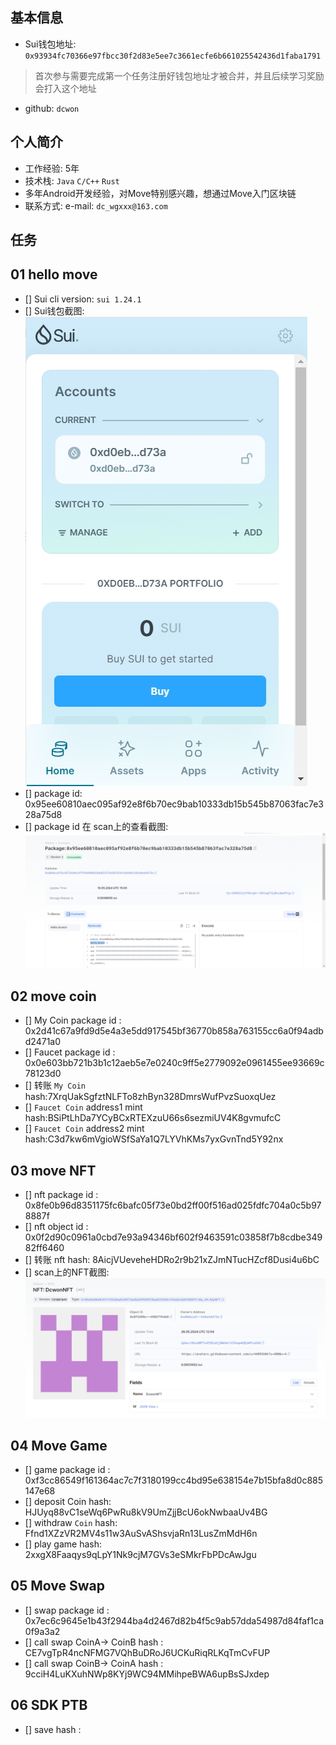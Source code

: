 ## 基本信息
- Sui钱包地址: `0x93934fc70366e97fbcc30f2d83e5ee7c3661ecfe6b661025542436d1faba1791`
> 首次参与需要完成第一个任务注册好钱包地址才被合并，并且后续学习奖励会打入这个地址
- github: `dcwon`

## 个人简介
- 工作经验: 5年
- 技术栈: `Java` `C/C++` `Rust`
- 多年Android开发经验，对Move特别感兴趣，想通过Move入门区块链
- 联系方式: e-mail: `dc_wgxxx@163.com` 

## 任务

##   01 hello move  
- [] Sui cli version: `sui 1.24.1`
- [] Sui钱包截图: ![Sui钱包截图](images/sui_wallet.png)
- [] package id: 0x95ee60810aec095af92e8f6b70ec9bab10333db15b545b87063fac7e328a75d8
- [] package id 在 scan上的查看截图:![Scan截图](images/package_id.png)

##   02 move coin
- [] My Coin package id : 0x2d41c67a9fd9d5e4a3e5dd917545bf36770b858a763155cc6a0f94adbd2471a0
- [] Faucet package id : 0x0e603bb721b3b1c12aeb5e7e0240c9ff5e2779092e0961455ee93669c78123d0
- [] 转账 `My Coin` hash:7XrqUakSgfztNLFTo8zhByn328DmrsWufPvzSuoxqUez
- [] `Faucet Coin` address1 mint hash:BSiPtLhDa7YCyBCxRTEXzuU66s6sezmiUV4K8gvmufcC
- [] `Faucet Coin` address2 mint hash:C3d7kw6mVgioWSfSaYa1Q7LYVhKMs7yxGvnTnd5Y92nx

##   03 move NFT
- [] nft package id : 0x8fe0b96d8351175fc6bafc05f73e0bd2ff00f516ad025fdfc704a0c5b978887f
- [] nft object id : 0x0f2d90c0961a0cbd7e93a94346bf602f9463591c03858f7b8cdbe34982ff6460
- [] 转账 nft  hash: 8AicjVUeveheHDRo2r9b21xZJmNTucHZcf8Dusi4u6bC
- [] scan上的NFT截图:![Scan截图](images/my_NFT.png)

##   04 Move Game
- [] game package id : 0xf3cc86549f161364ac7c7f3180199cc4bd95e638154e7b15bfa8d0c885147e68
- [] deposit Coin hash: HJUyq88vC1seWq6PwRu8kV9UmZjjBcU6okNwbaaUv4BG
- [] withdraw `Coin` hash: Ffnd1XZzVR2MV4s11w3AuSvAShsvjaRn13LusZmMdH6n
- [] play game hash: 2xxgX8Faaqys9qLpY1Nk9cjM7GVs3eSMkrFbPDcAwJgu

##   05 Move Swap
- [] swap package id : 0x7ec6c9645e1b43f2944ba4d2467d82b4f5c9ab57dda54987d84faf1ca0f9a3a2
- [] call swap CoinA-> CoinB  hash : CE7vgTpR4ncNFMG7VQhBuDRoJ6UCKuRiqRLKqTmCvFUP
- [] call swap CoinB-> CoinA  hash : 9cciH4LuKXuhNWp8KYj9WC94MMihpeBWA6upBsSJxdep

##   06 SDK PTB
- [] save hash :
